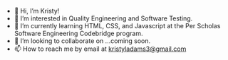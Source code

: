 - 👋 Hi, I’m Kristy!
- 👀 I’m interested in Quality Engineering and Software Testing.
- 🌱 I’m currently learning HTML, CSS, and Javascript at the Per Scholas Software Engineering Codebridge program.
- 💞️ I’m looking to collaborate on ...coming soon.
- 📫 How to reach me by email at kristyladams3@gmail.com

<!---
adamskristy/adamskristy is a ✨ special ✨ repository because its `README.md` (this file) appears on your GitHub profile.
You can click the Preview link to take a look at your changes.
--->
